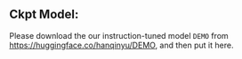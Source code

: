 ## Ckpt Model:
Please download the our instruction-tuned model `DEMO` from https://huggingface.co/hanqinyu/DEMO, and then put it here.